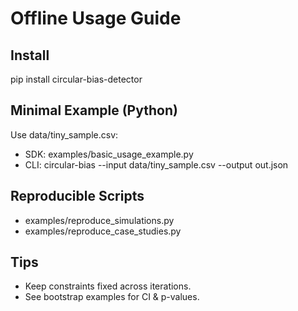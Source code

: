 ﻿# Offline Usage Guide
## Install
pip install circular-bias-detector
## Minimal Example (Python)
Use data/tiny_sample.csv:
- SDK: examples/basic_usage_example.py
- CLI: circular-bias --input data/tiny_sample.csv --output out.json
## Reproducible Scripts
- examples/reproduce_simulations.py
- examples/reproduce_case_studies.py
## Tips
- Keep constraints fixed across iterations.
- See bootstrap examples for CI & p-values.
